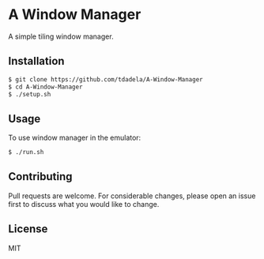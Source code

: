 # A Window Manager
A simple tiling window manager.
## Installation

```bash
$ git clone https://github.com/tdadela/A-Window-Manager
$ cd A-Window-Manager
$ ./setup.sh
```
## Usage
To use window manager in the emulator:
```bash
$ ./run.sh
```
## Contributing
Pull requests are welcome. For considerable changes, please open an issue first to discuss what you would like to change.

## License
MIT

